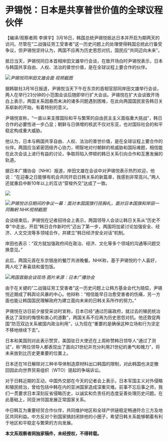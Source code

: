 # 尹锡悦：日本是共享普世价值的全球议程伙伴

【编译/观察者网
李焕宇】3月16日，韩国总统尹锡悦抵达日本并开启为期两天的访问。尽管在“二战强征劳工受害者”这一历史问题上的处理使得韩国总统此行备受争议，但尹锡悦坚持认为，两国不应再为历史恩怨对抗，国民应“共同迈向未来”。

抵日当天，尹锡悦同日本首相岸田文雄举行会谈，在致开场白时尹锡悦表示，日本与韩国共享自由、人权、法治的普世价值，是在全球议程上要合作的伙伴。

![](https://inews.gtimg.com/newsapp_bt/0/15748572210/1000)_尹锡悦同岸田文雄会面 视频截图_

据韩联社3月16日报道，尹锡悦当天下午在东京的首相官邸同岸田文雄举行会谈，两人在举行23分钟的小范围会谈后随即举行扩大会谈。尹锡悦在扩大会谈致开场白上表示，两国关系因悬而未决的诸多问题遇到困难，在此向两国国民宣告韩日关系崭新的开始，有着特别的意义。

尹锡悦宣称，“一直以来支撑国际和平与繁荣的自由民主主义面临重大挑战”，韩日合作的必要性进一步凸显；朝鲜与日俱增的核武不仅对东亚，也对国际社会的和平稳定构成重大威胁。

他认为，日本与韩国共享自由、人权、法治的普世价值，是在全球议程上要合作的伙伴。两国应当紧密团结齐心协力，明智地对付朝鲜的核威胁和国际难题，相信能在此次会谈上进行有益的讨论，争取将陷入停顿的韩日关系引向合作和互惠发展的轨道。

据日本广播协会（NHK）报道，岸田文雄在会谈中对尹锡悦表示热烈欢迎，他说：“在迎春之日能够有机会共同开启日韩关系的新篇章，我感到非常高兴。”两人还就重启中断10年以上的互访“穿梭外交”达成了一致。

![](https://inews.gtimg.com/newsapp_bt/0/15748572211/1000)

![](https://inews.gtimg.com/newsapp_bt/0/15748572214/1000)_尹锡悦访日期间的争议一幕：面对本国国旗行抚胸礼，面对日本国旗和岸田一同鞠躬
NHK视频截图_

会谈结束后，尹锡悦在记者招待会上表示，两国领导人会谈让韩日关系从“历史不幸”中走出，开启“韩日合作新时代”迈出了第一步，两国将加紧讨论加强安全、经济、人文交流等多领域合作，并建立“韩日经济安全对话”机制。

岸田也表示：“双方就加强政府间在政治、经济、文化等多个领域的沟通等问题交换意见。”

此后，两国元首在东京银座的餐厅共进晚餐。NHK称，基于尹锡悦的个人喜好，两人吃了寿喜烧和蛋包饭。

![](https://inews.gtimg.com/newsapp_bt/0/15748572217/1000)_两国首脑会谈现场
图片来源：日本广播协会_

由于在关键的“二战强征劳工受害者”这一历史问题上让韩方基金会代为赔偿，尹锡悦近期成了韩舆论风暴的中心。他辩称：“相信能早日治愈受害者的伤痛，另一方面也能让韩国国民理解政府为建立面向未来的日韩关系所作的努力。”

尹锡悦在访日前夕接受采访时宣称，日本已经“通过历届政府，就过去的殖民统治表达了深刻的悔恨和衷心的道歉”，两国关系不应再为历史恩怨对抗。他还敦促两国“防范双边关系被国内政治利用”，认为现在“重要的是确保这种立场和行为坚定不移地继续下去”。

日本和美国则对此表示赞赏，美国驻日大使还在上周称赞韩日领导人“通过了测试”，称“两位领导人都表现出了面向21世纪并充分利用21世纪的勇气和魄力”，将未来放到比历史更重要的位置上。

日本还在16日解除对三种半导体制造原材料出口韩国的限制，对此韩国也决定撤回因此向世界贸易组织（WTO）提起的争端诉讼。

对于日韩近期的互动，中国外交部在今天的记者会上表示，日本军国主义对外侵略和殖民统治，曾给包括中韩在内的亚洲国家造成深重灾难。前事不忘后事之师，我们一贯要求日本深刻反省侵略历史，以诚实和负责任的态度妥善处理历史问题。在此基础上，同亚洲邻国发展正常国家关系。

中日韩互为重要经贸合作伙伴，共同维护地区和全球产供链稳定畅通符合三方及地区共同利益。中方反对个别国家搞封闭排他的小圈子，希望日韩关系能够朝着有利于地区和平稳定与繁荣的方向发展。

**本文系观察者网独家稿件，未经授权，不得转载。**

